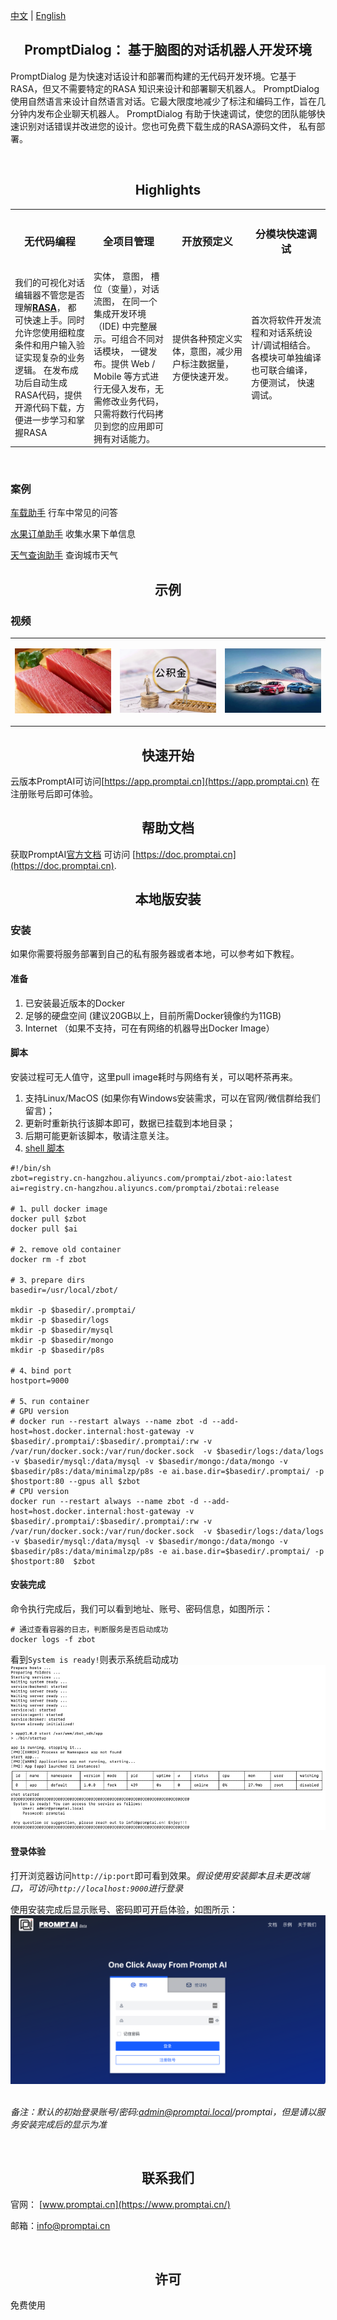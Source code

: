 [中文](README.md) | [English](README_en.md)

<h2 align="center">PromptDialog： 基于脑图的对话机器人开发环境</h2>

PromptDialog 是为快速对话设计和部署而构建的无代码开发环境。它基于RASA，但又不需要特定的RASA 知识来设计和部署聊天机器人。 PromptDialog 使用自然语言来设计自然语言对话。它最大限度地减少了标注和编码工作，旨在几分钟内发布企业聊天机器人。 PromptDialog 有助于快速调试，使您的团队能够快速识别对话错误并改进您的设计。您也可免费下载生成的RASA源码文件， 私有部署。

<br/>
<h2 name="Highlights" align="center">Highlights</h2>

<center>
<table>
  <tr>
    <th><h3>无代码编程</h3></th>
    <th><h3>全项目管理</h3></th>
    <th><h3>开放预定义</h3></th>
    <th><h3>分模块快速调试</h3></th>
  </tr>
    <tr>
    <td width="25%">我们的可视化对话编辑器不管您是否理解<strong><a href="https://github.com/rasaHQ/rasa" target="_blank">RASA</a></strong>， 都可快速上手。同时允许您使用细粒度条件和用户输入验证实现复杂的业务逻辑。 在发布成功后自动生成RASA代码，提供开源代码下载，方便进一步学习和掌握RASA</td>
    <td width="25%">实体， 意图， 槽位（变量），对话流图， 在同一个集成开发环境 （IDE) 中完整展示。可组合不同对话模块， 一键发布。提供 Web / Mobile 等方式进行无侵入发布，无需修改业务代码，只需将数行代码拷贝到您的应用即可拥有对话能力。 </td>
    <td width="25%">提供各种预定义实体，意图，减少用户标注数据量， 方便快速开发。</td>
    <td width="25%">首次将软件开发流程和对话系统设计/调试相结合。各模块可单独编译也可联合编译， 方便测试， 快速调试。  </td>
  </tr>

</table>
</center>

<br/>


### 案例

[车载助手](/examples/car/car.md) 行车中常见的问答

[水果订单助手](/examples/fruits/fruits.md) 收集水果下单信息

[天气查询助手](/examples/weather/weather.md) 查询城市天气

<h2 name="quick-start" align="center">示例</h2>

### 视频
<table border="0">
<tr>
 <td width="33%">

[![商品示例](images/example-product.png)](https://www.promptai.cn/zh/#examples)
 </td>
<td width="33%">

[![公积金示例](images/example-service.png)](https://www.promptai.cn/zh/#examples)
 </td>
<td width="33%">

[![车载示例](images/example-car.png)](https://www.promptai.cn/zh/#examples)
 </td>
</tr>
</table>

<h2 name="quick-start" align="center">快速开始</h2>

云版本PromptAI可访问[https://app.promptai.cn](https://app.promptai.cn) 在注册账号后即可体验。


<h2 name="documentation" align="center">帮助文档</h2>

获取PromptAI[官方文档](https://doc.promptai.cn/) 可访问  [https://doc.promptai.cn](https://doc.promptai.cn). 

<h2 name="development" align="center">本地版安装</h2>

### 安装
如果你需要将服务部署到自己的私有服务器或者本地，可以参考如下教程。



#### 准备

1. 已安装最近版本的Docker
2. 足够的硬盘空间 (建议20GB以上，目前所需Docker镜像约为11GB)
3. Internet （如果不支持，可在有网络的机器导出Docker Image）

#### 脚本

安装过程可无人值守，这里pull image耗时与网络有关，可以喝杯茶再来。

1. 支持Linux/MacOS (如果你有Windows安装需求，可以在官网/微信群给我们留言)； 
2. 更新时重新执行该脚本即可，数据已挂载到本地目录；
3. 后期可能更新该脚本，敬请注意关注。
4. [shell 脚本](/scripts/install_zh.sh)

```shell
#!/bin/sh
zbot=registry.cn-hangzhou.aliyuncs.com/promptai/zbot-aio:latest
ai=registry.cn-hangzhou.aliyuncs.com/promptai/zbotai:release

# 1、pull docker image
docker pull $zbot
docker pull $ai

# 2、remove old container
docker rm -f zbot

# 3、prepare dirs
basedir=/usr/local/zbot/

mkdir -p $basedir/.promptai/
mkdir -p $basedir/logs
mkdir -p $basedir/mysql
mkdir -p $basedir/mongo
mkdir -p $basedir/p8s

# 4、bind port
hostport=9000

# 5、run container
# GPU version
# docker run --restart always --name zbot -d --add-host=host.docker.internal:host-gateway -v $basedir/.promptai/:$basedir/.promptai/:rw -v /var/run/docker.sock:/var/run/docker.sock  -v $basedir/logs:/data/logs -v $basedir/mysql:/data/mysql -v $basedir/mongo:/data/mongo -v $basedir/p8s:/data/minimalzp/p8s -e ai.base.dir=$basedir/.promptai/ -p $hostport:80 --gpus all $zbot
# CPU version
docker run --restart always --name zbot -d --add-host=host.docker.internal:host-gateway -v $basedir/.promptai/:$basedir/.promptai/:rw -v /var/run/docker.sock:/var/run/docker.sock  -v $basedir/logs:/data/logs -v $basedir/mysql:/data/mysql -v $basedir/mongo:/data/mongo -v $basedir/p8s:/data/minimalzp/p8s -e ai.base.dir=$basedir/.promptai/ -p $hostport:80  $zbot
```

#### 安装完成
命令执行完成后，我们可以看到地址、账号、密码信息，如图所示：

```shell
# 通过查看容器的日志，判断服务是否启动成功
docker logs -f zbot
```
看到`System is ready!`则表示系统启动成功
![deploy-01](images/deploy-01.png)

#### 登录体验
打开浏览器访问`http://ip:port`即可看到效果。*假设使用安装脚本且未更改端口，可访问`http://localhost:9000`进行登录*

使用安装完成后显示账号、密码即可开启体验，如图所示：
![deploy-02](images/deploy-02.png)

<br/>*备注：默认的初始登录账号/密码:admin@promptai.local/promptai，但是请以服务安装完成后的显示为准*

<br/>
<h2 align="center">联系我们</h2>

官网：
[www.promptai.cn](https://www.promptai.cn/)

邮箱：info@promptai.cn

<br/>
<h2 align="center">许可</h2>

免费使用
